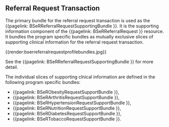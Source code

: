 ## Referral Request Transaction

The primary bundle for the referral request transaction is used as the 
{{pagelink:  BSeRReferralRequestSupportingBundle }}.
It is the supporting information component of the 
{{pagelink: BSeRReferralRequest }}
resource. It bundles the program specific bundles as mutually exclusive slices of supporting clinical information for the referral request transaction.

{{render:bserreferralrequestprofilebundles.jpg}}

See the 
{{pagelink:   BSeRReferralRequestSupportingBundle }}
for more detail.

The individual slices of supporting clnical information are defined in the following program specific bundles: 

* {{pagelink:   BSeRObesityRequestSupportBundle }},
* {{pagelink:   BSeRArthritisRequestSupportBundle }},
* {{pagelink:   BSeRHypertensionRequestSupportBundle }},
* {{pagelink:   BSeRNutritionRequestSupportBundle }},
* {{pagelink:   BSeRDiabetesRequestSupportBundle }}, 
* {{pagelink:   BSeRTobaccoRequestSupportBundle }}.